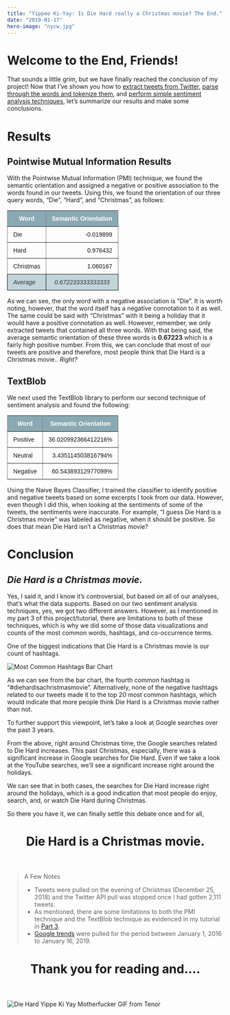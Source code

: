 ```yaml
---
title: "Yippee Ki-Yay: Is Die Hard really a Christmas movie? The End."
date: "2019-01-17"
hero-image: "nycw.jpg"
---
```


# Welcome to the End, Friends! 

That sounds a little grim, but we have finally reached the conclusion of my project! Now that I’ve shown you how to [extract tweets from Twitter](/blog/diehard-pt1), [parse through the words and tokenize them](/blog/diehard-pt2), and [perform simple sentiment analysis techniques](/blog/diehard-pt3), let’s summarize our results and make some conclusions. 

# Results

## Pointwise Mutual Information Results

With the Pointwise Mutual Information (PMI) technique, we found the semantic orientation and assigned a negative or positive association to the words found in our tweets. Using this, we found the orientation of our three query words, “Die”, “Hard”, and “Christmas”, as follows: 

<style type="text/css">
.tg  {border-collapse:collapse;border-spacing:0;}
.tg td{font-family:Arial, sans-serif;font-size:14px;padding:10px 13px;border-style:solid;border-width:1px;overflow:hidden;word-break:normal;border-color:black;}
.tg th{font-family:Arial, sans-serif;font-size:14px;font-weight:normal;padding:10px 13px;border-style:solid;border-width:1px;overflow:hidden;word-break:normal;border-color:black;}
.tg .tg-5itv{font-style:italic;background-color:#c2d5db;color:#333333;text-align:center;vertical-align:top}
.tg .tg-11wo{font-weight:bold;font-family:Arial, Helvetica, sans-serif !important;;background-color:#89a9b4;color:#ffffff;border-color:inherit;text-align:center;vertical-align:top}
.tg .tg-0pky{border-color:inherit;text-align:left;vertical-align:top}
.tg .tg-dvpl{border-color:inherit;text-align:right;vertical-align:top}
.tg .tg-crfj{font-style:italic;background-color:#c2d5db;color:#333333;text-align:left;vertical-align:top}
</style>
<table class="center tg">
  <tr>
    <th class="tg-11wo">Word</th>
    <th class="tg-11wo">Semantic Orientation</th>
  </tr>
  <tr>
    <td class="tg-0pky">Die</td>
    <td class="tg-dvpl">-0.019899</td>
  </tr>
  <tr>
    <td class="tg-0pky">Hard</td>
    <td class="tg-dvpl">0.976432</td>
  </tr>
  <tr>
    <td class="tg-0pky">Christmas</td>
    <td class="tg-dvpl">1.060167</td>
  </tr>
  <tr>
    <td class="tg-crfj">Average</td>
    <td class="tg-5itv">0.672233333333333</td>
  </tr>
</table>

As we can see, the only word with a negative association is “Die”. It is worth noting, however, that the word itself has a negative connotation to it as well. The same could be said with “Christmas” with it being a holiday that it would have a positive connotation as well. However, remember, we only extracted tweets that contained all three words. With that being said, the average semantic orientation of these three words is **0.67223** which is a fairly high positive number. From this, we can conclude that most of our tweets are positive and therefore, most people think that Die Hard is a Christmas movie.. *Right?*


## TextBlob

We next used the TextBlob library to perform our second technique of sentiment analysis and found the following: 

<style type="text/css">
.tg  {border-collapse:collapse;border-spacing:0;}
.tg td{font-family:Arial, sans-serif;font-size:14px;padding:10px 13px;border-style:solid;border-width:1px;overflow:hidden;word-break:normal;border-color:black;}
.tg th{font-family:Arial, sans-serif;font-size:14px;font-weight:normal;padding:10px 13px;border-style:solid;border-width:1px;overflow:hidden;word-break:normal;border-color:black;}
.tg .tg-11wo{font-weight:bold;font-family:Arial, Helvetica, sans-serif !important;;background-color:#89a9b4;color:#ffffff;border-color:inherit;text-align:center;vertical-align:top}
.tg .tg-0pky{border-color:inherit;text-align:left;vertical-align:top}
.tg .tg-dvpl{border-color:inherit;text-align:right;vertical-align:top}
</style>
<table class="center tg">
  <tr>
    <th class="tg-11wo">Word</th>
    <th class="tg-11wo">Semantic Orientation</th>
  </tr>
  <tr>
    <td class="tg-0pky">Positive</td>
    <td class="tg-dvpl">36.020992366412216%</td>
  </tr>
  <tr>
    <td class="tg-0pky">Neutral</td>
    <td class="tg-dvpl">3.435114503816794%</td>
  </tr>
  <tr>
    <td class="tg-0pky">Negative</td>
    <td class="tg-dvpl">60.54389312977099%</td>
  </tr>
</table>

Using the Naive Bayes Classifier, I trained the classifier to identify positive and negative tweets based on some excerpts I took from our data. However, even though I did this, when looking at the sentiments of some of the tweets, the sentiments were inaccurate. For example, “I guess Die Hard is a Christmas movie” was labeled as negative, when it should be positive. So does that mean Die Hard isn’t a Christmas movie? 

# Conclusion

## *Die Hard is a Christmas movie.*

Yes, I said it, and I know it’s controversial, but based on all of our analyses, that’s what the data supports. Based on our two sentiment analysis techniques, yes, we got two different answers. However, as I mentioned in my part 3 of this project/tutorial, there are limitations to both of these techniques, which is why we did some of those data visualizations and counts of the most common words, hashtags, and co-occurrence terms. 

One of the biggest indications that Die Hard is a Christmas movie is our count of hashtags. 

<div class="mw7 center ph3-ns">
  <div class="cf ph2-ns">
    <img src="https://d2mxuefqeaa7sj.cloudfront.net/s_FF71F1817FD0467B91E1AB01E2167FB4EDE73E37736388AA82F394904A59955A_1547232399191_image.png" alt="Most Common Hashtags Bar Chart"/>
    </div>
</div>

As we can see from the bar chart, the fourth common hashtag is “#diehardisachristmasmovie”. Alternatively, none of the negative hashtags related to our tweets made it to the top 20 most common hashtags, which would indicate that more people think Die Hard is a Christmas movie rather than not. 

To further support this viewpoint, let’s take a look at Google searches over the past 3 years.

<script type="text/javascript" src="https://ssl.gstatic.com/trends_nrtr/1709_RC01/embed_loader.js"></script> <script type="text/javascript"> trends.embed.renderExploreWidget("TIMESERIES", {"comparisonItem":[{"keyword":"die hard","geo":"US","time":"2016-01-01 2019-01-16"}],"category":0,"property":""}, {"exploreQuery":"date=2016-01-01%202019-01-16&geo=US&q=die%20hard","guestPath":"https://trends.google.com:443/trends/embed/"}); </script> 

From the above, right around Christmas time, the Google searches related to Die Hard increases. This past Christmas, especially, there was a significant increase in Google searches for Die Hard. Even if we take a look at the YouTube searches, we’ll see a significant increase right around the holidays.

<script type="text/javascript" src="https://ssl.gstatic.com/trends_nrtr/1709_RC01/embed_loader.js"></script> <script type="text/javascript"> trends.embed.renderExploreWidget("TIMESERIES", {"comparisonItem":[{"keyword":"die hard","geo":"US","time":"2016-01-01 2019-01-16"}],"category":0,"property":"youtube"}, {"exploreQuery":"date=2016-01-01%202019-01-16&geo=US&gprop=youtube&q=die%20hard","guestPath":"https://trends.google.com:443/trends/embed/"}); </script> 

We can see that in both cases, the searches for Die Hard increase right around the holidays, which is a good indication that most people do enjoy, search, and, or watch Die Hard during Christmas. 

So there you have it, we can finally settle this debate once and for all, 

<header class="tc ph4">
  <h1 class="f3 f2-m f1-l fw6 black-90 mv3">
    Die Hard is a Christmas movie.
  </h1>
</header>



<div class="pa4">
  <blockquote class="ml0 mt0 pl4 black-90 bl bw2 b--washed-green">
    <p class="f5 f4-m f3-l lh-copy measure mt0">
A Few Notes

- Tweets were pulled on the evening of Christmas (December 25, 2018) and the Twitter API pull was stopped once I had gotten 2,111 tweets. 
- As mentioned, there are some limitations to both the PMI technique and the TextBlob technique as evidenced in my tutorial in [Part 3](/blog/diehard-pt3). 
- [Google trends](https://trends.google.com/trends/?geo=US) were pulled for the period between January 1, 2016 to January 16, 2019. 
    </p>
</blockquote>
</div>

<header class="tc ph4">
    <h1 class="f3 f2-m f1-l fw2 black-90 mv3">
    Thank you for reading and....
  </h1>
</header>

<div class="db center mw5">
  <div class="center">
    <img src="https://media1.tenor.com/images/bc7cc0686c4f6f5ac70aea8d130e460b/tenor.gif" alt="Die Hard Yippe Ki Yay Motherfucker GIF from Tenor"/><script type="text/javascript" async src="https://tenor.com/embed.js"></script> 
    </div>
</div>


